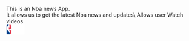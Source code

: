 This is an Nba news App.\
It allows us to get the latest Nba news and updates\ Allows user Watch videos\
![Nbaimage](nba_logo.png)